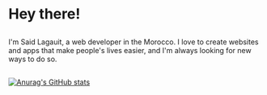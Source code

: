 # Hey there!

##

I'm Said Lagauit, a web developer in the Morocco. I love to create websites and apps that make people's lives easier, and I'm always looking for new ways to do so.

##

[![Anurag's GitHub stats](https://github-readme-stats.vercel.app/api?username=saidlagauit&show_icons=true&theme=city_lights)](https://github.com/anuraghazra/github-readme-stats)

##
